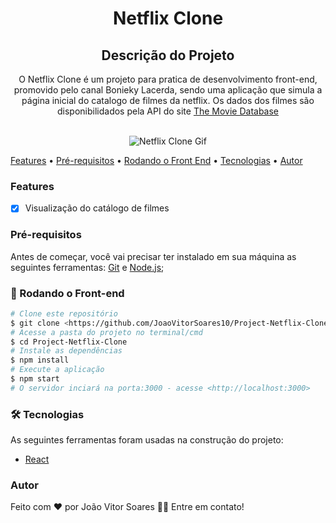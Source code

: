 <div align="center">
 <h1>Netflix Clone</h1>
 <h2>Descrição do Projeto</h2>
 <p>O Netflix Clone é um projeto para pratica de desenvolvimento front-end, promovido pelo canal Bonieky Lacerda, sendo uma aplicação que simula a página inicial do catalogo de filmes da netflix. Os dados dos filmes são disponibilidados pela API do site <a href="https://www.themoviedb.org/?language=pt-BR">The Movie Database</a>   </p>
 <br>
 <img src="./src/assets/gif/homePageGif.gif" title="Netflix Clone Gif" alt="Netflix Clone Gif"/>
</div>

<p>
 <a href="#Features">Features</a> •
 <a href="#Pré-requisitos">Pré-requisitos</a> • 
 <a href="#🎲 Rodando o Front-end">Rodando o Front End</a> • 
 <a href="#🛠 Tecnologias">Tecnologias</a> • 
 <a href="#Autor">Autor</a>
</p>

### Features

- [x] Visualização do catálogo de filmes

### Pré-requisitos

Antes de começar, você vai precisar ter instalado em sua máquina as seguintes ferramentas:
[Git](https://git-scm.com) e [Node.js](https://nodejs.org/en/);

### 🎲 Rodando o Front-end

```bash
# Clone este repositório
$ git clone <https://github.com/JoaoVitorSoares10/Project-Netflix-Clone.git>
# Acesse a pasta do projeto no terminal/cmd
$ cd Project-Netflix-Clone
# Instale as dependências
$ npm install
# Execute a aplicação 
$ npm start
# O servidor inciará na porta:3000 - acesse <http://localhost:3000>
```

### 🛠 Tecnologias

As seguintes ferramentas foram usadas na construção do projeto:

- [React](https://pt-br.reactjs.org/)

### Autor

Feito com ❤️ por João Vitor Soares 👋🏽 Entre em contato!
